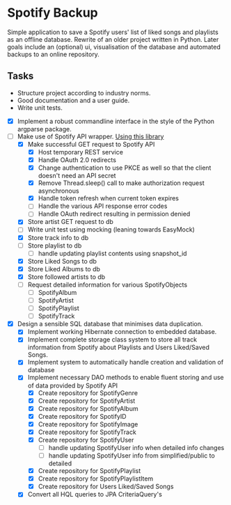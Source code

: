 # Spotify Backup

Simple application to save a Spotify users' list of liked songs and
playlists as an offline database. Rewrite of an older project written in
Python. Later goals include an (optional) ui, visualisation of the
database and automated backups to an online repository.

## Tasks

- Structure project according to industry norms.
- Good documentation and a user guide.
- Write unit tests.
- [x] Implement a robust commandline interface in the style of the Python argparse package.
- [ ] Make use of Spotify API wrapper. [Using this library](
  https://github.com/spotify-web-api-java/spotify-web-api-java/)
    - [x] Make successful GET request to Spotify API
        - [x] Host temporary REST service
        - [x] Handle OAuth 2.0 redirects
        - [x] Change authentication to use PKCE as well so that the client doesn't need an API secret
        - [x] Remove Thread.sleep() call to make authorization request asynchronous
        - [x] Handle token refresh when current token expires
        - [ ] Handle the various API response error codes
        - [ ] Handle OAuth redirect resulting in permission denied
    - [x] Store artist GET request to db
    - [ ] Write unit test using mocking (leaning towards EasyMock)
    - [x] Store track info to db
    - [ ] Store playlist to db
        - [ ] handle updating playlist contents using snapshot_id
    - [x] Store Liked Songs to db
    - [x] Store Liked Albums to db
    - [x] Store followed artists to db
    - [ ] Request detailed information for various SpotifyObjects
        - [ ] SpotifyAlbum
        - [ ] SpotifyArtist
        - [ ] SpotifyPlaylist
        - [ ] SpotifyTrack
- [x] Design a sensible SQL database that minimises data duplication.
    - [x] Implement working Hibernate connection to embedded database.
    - [x] Implement complete storage class system to store all track information from Spotify about Playlists and Users
      Liked/Saved Songs.
    - [x] Implement system to automatically handle creation and validation of database
    - [x] Implement necessary DAO methods to enable fluent storing and use of data provided by Spotify API
        - [x] Create repository for SpotifyGenre
        - [x] Create repository for SpotifyArtist
        - [x] Create repository for SpotifyAlbum
        - [x] Create repository for SpotifyID
        - [x] Create repository for SpotifyImage
        - [x] Create repository for SpotifyTrack
        - [x] Create repository for SpotifyUser
            - [ ] handle updating SpotifyUser info when detailed info changes
            - [ ] handle updating SpotifyUser info from simplified/public to detailed
        - [x] Create repository for SpotifyPlaylist
        - [x] Create repository for SpotifyPlaylistItem
        - [x] Create repository for Users Liked/Saved Songs
    - [x] Convert all HQL queries to JPA CriteriaQuery's

[//]: # (## Documentation)

[//]: # ([*See wiki page on github*]&#40;https://github.com/JorritScholten/SpotifyBackup/wiki&#41;)

